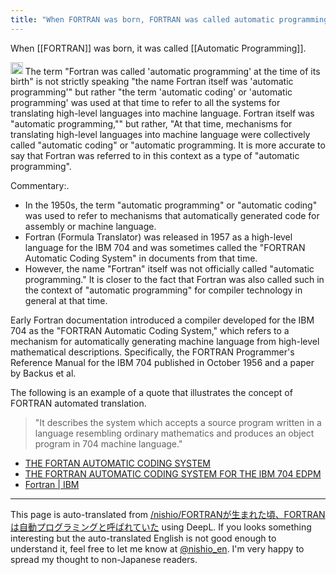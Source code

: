 ```yaml
---
title: "When FORTRAN was born, FORTRAN was called automatic programming"
---
```


When [[FORTRAN]] was born, it was called [[Automatic Programming]].

<img src='https://scrapbox.io/api/pages/nishio-en/o1 Pro/icon' alt='o1 Pro.icon' height="19.5"/>
The term "Fortran was called 'automatic programming' at the time of its birth" is not strictly speaking "the name Fortran itself was 'automatic programming'" but rather "the term 'automatic coding' or 'automatic programming' was used at that time to refer to all the systems for translating high-level languages into machine language. Fortran itself was "automatic programming,"" but rather, "At that time, mechanisms for translating high-level languages into machine language were collectively called "automatic coding" or "automatic programming. It is more accurate to say that Fortran was referred to in this context as a type of "automatic programming".

Commentary:.
- In the 1950s, the term "automatic programming" or "automatic coding" was used to refer to mechanisms that automatically generated code for assembly or machine language.
- Fortran (Formula Translator) was released in 1957 as a high-level language for the IBM 704 and was sometimes called the "FORTRAN Automatic Coding System" in documents from that time.
- However, the name "Fortran" itself was not officially called "automatic programming." It is closer to the fact that Fortran was also called such in the context of "automatic programming" for compiler technology in general at that time.

Early Fortran documentation introduced a compiler developed for the IBM 704 as the "FORTRAN Automatic Coding System," which refers to a mechanism for automatically generating machine language from high-level mathematical descriptions.
Specifically, the FORTRAN Programmer's Reference Manual for the IBM 704 published in October 1956 and a paper by Backus et al.

The following is an example of a quote that illustrates the concept of FORTRAN automated translation.
> "It describes the system which accepts a source program written in a language resembling ordinary mathematics and produces an object program in 704 machine language."

- [THE FORTAN AUTOMATIC CODING SYSTЕМ](https://archive.computerhistory.org/resources/text/Fortran/102663113.05.01.acc.pdf)
- [THE FORTRAN AUTOMATIC CODING SYSTEM FOR THE lBM 704 EDPM](https://archive.computerhistory.org/resources/text/Fortran/102649787.05.01.acc.pdf)
- [Fortran | IBM](https://www.ibm.com/history/fortran)

---
This page is auto-translated from [/nishio/FORTRANが生まれた頃、FORTRANは自動プログラミングと呼ばれていた](https://scrapbox.io/nishio/FORTRANが生まれた頃、FORTRANは自動プログラミングと呼ばれていた) using DeepL. If you looks something interesting but the auto-translated English is not good enough to understand it, feel free to let me know at [@nishio_en](https://twitter.com/nishio_en). I'm very happy to spread my thought to non-Japanese readers.